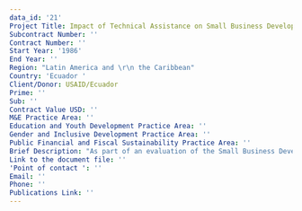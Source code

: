 ```yaml
---
data_id: '21'
Project Title: Impact of Technical Assistance on Small Business Development
Subcontract Number: ''
Contract Number: ''
Start Year: '1986'
End Year: ''
Region: "Latin America and \r\n the Caribbean"
Country: 'Ecuador '
Client/Donor: USAID/Ecuador
Prime: ''
Sub: ''
Contract Value USD: ''
M&E Practice Area: ''
Education and Youth Development Practice Area: ''
Gender and Inclusive Development Practice Area: ''
Public Financial and Fiscal Sustainability Practice Area: ''
Brief Description: "As part of an evaluation of the Small Business Development Project in Ecuador, DevTech conducted a study that consisted of \r\ngathering evidence of the impact of international technical assistance interventions on the economic development and \r\nemployment generation role of small industrial enterprises."
Link to the document file: ''
'Point of contact ': ''
Email: ''
Phone: ''
Publications Link: ''
---
```

